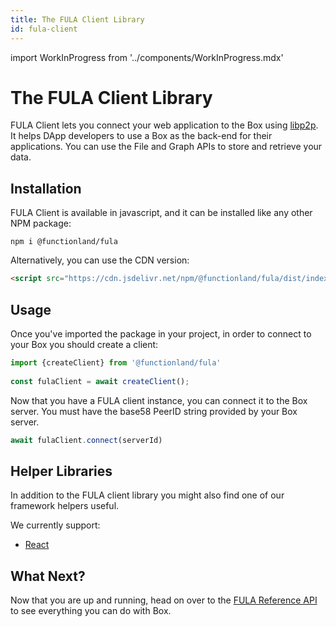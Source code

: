 ```yaml
---
title: The FULA Client Library
id: fula-client
---
```

import WorkInProgress from '../components/WorkInProgress.mdx'

# The FULA Client Library
FULA Client lets you connect your web application to the Box using [libp2p](https://libp2p.io/). It helps DApp developers to use a Box as the back-end for their applications. You can use the File and Graph APIs to store and retrieve your data.

## Installation
FULA Client is available in javascript, and it can be installed like any other NPM package:

```shell
npm i @functionland/fula
```

Alternatively, you can use the CDN version:

```html
<script src="https://cdn.jsdelivr.net/npm/@functionland/fula/dist/index.js"></script>
```

## Usage
Once you've imported the package in your project, in order to connect to your Box you should create a client:
```javascript
import {createClient} from '@functionland/fula'
 
const fulaClient = await createClient();
```
Now that you have a FULA client instance, you can connect it to the Box server. You must have the base58 PeerID string provided by your Box server. 
```javascript
await fulaClient.connect(serverId)
```

## Helper Libraries

In addition to the FULA client library you might also find one of our framework helpers useful.

We currently support:

* [React](https://www.npmjs.com/package/@functionland/fula-client-react)

## What Next?

Now that you are up and running, head on over to the [FULA Reference API](/reference-api) to see everything you can do with Box.

<WorkInProgress />
